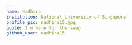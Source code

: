 ```yaml
---
name: Nadhira
institution: National University of Singapore
profile_pic: nadhira15.jpg
quote: I'm here for the swag
github_user: nadhira15
---
```


